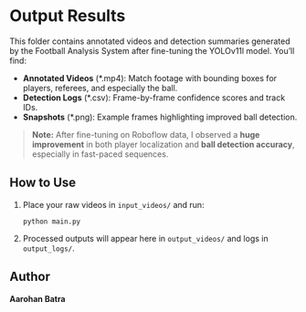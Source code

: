 # Output Results

This folder contains annotated videos and detection summaries generated by the Football Analysis System after fine-tuning the YOLOv11l model. You’ll find:

- **Annotated Videos** (*.mp4): Match footage with bounding boxes for players, referees, and especially the ball.  
- **Detection Logs** (*.csv): Frame-by-frame confidence scores and track IDs.  
- **Snapshots** (*.png): Example frames highlighting improved ball detection.  

> **Note:** After fine-tuning on Roboflow data, I observed a **huge improvement** in both player localization and **ball detection accuracy**, especially in fast-paced sequences.

## How to Use

1. Place your raw videos in `input_videos/` and run:  
       
       python main.py

2. Processed outputs will appear here in `output_videos/` and logs in `output_logs/`.

## Author

**Aarohan Batra**
